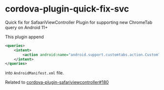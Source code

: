 # cordova-plugin-quick-fix-svc

Quick fix for SafaariViewController Plugin for supporting new ChromeTab query on Android 11+

This plugin append

```xml
<queries>
    <intent>
        <action android:name="android.support.customtabs.action.CustomTabsService" />
    </intent>
</queries>
```

into `AndroidManifest.xml` file.

Related to [cordova-plugin-safariviewcontroller#180](https://github.com/EddyVerbruggen/cordova-plugin-safariviewcontroller/pull/180)